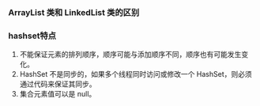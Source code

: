 ### ArrayList 类和 LinkedList 类的区别
### hashset特点
1. 不能保证元素的排列顺序，顺序可能与添加顺序不同，顺序也有可能发生变化。
2. HashSet 不是同步的，如果多个线程同时访问或修改一个 HashSet，则必须通过代码来保证其同步。
3. 集合元素值可以是 null。
